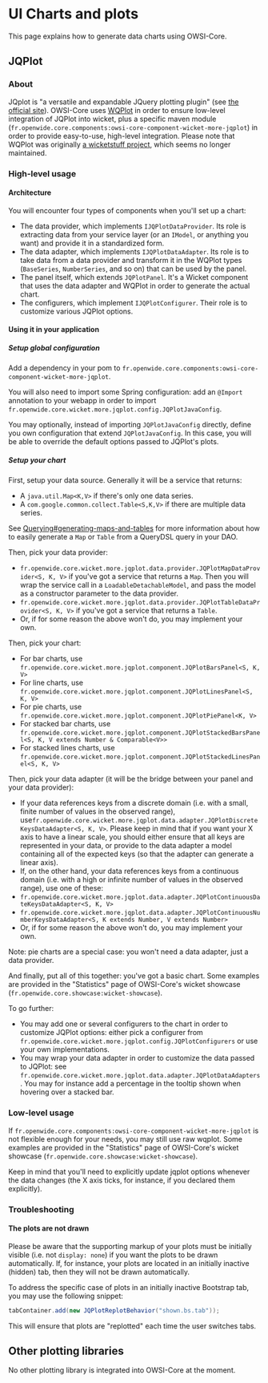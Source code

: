 # UI Charts and plots

This page explains how to generate data charts using OWSI-Core.

## JQPlot

### About

JQplot is "a versatile and expandable JQuery plotting plugin" (see [the official site](http://www.jqplot.com/)).
OWSI-Core uses [WQPlot](https://github.com/openwide-java/wiquery-jqplot/) in order to ensure low-level integration of JQPlot into wicket, plus a specific maven module (`fr.openwide.core.components:owsi-core-component-wicket-more-jqplot`) in order to provide easy-to-use, high-level integration.
Please note that WQPlot was originally [a wicketstuff project](https://github.com/wicketstuff/wiquery-jqplot), which seems no longer maintained.

### High-level usage

#### Architecture

You will encounter four types of components when you'll set up a chart:

 * The data provider, which implements `IJQPlotDataProvider`. Its role is extracting data from your service layer (or an `IModel`, or anything you want) and provide it in a standardized form.
 * The data adapter, which implements `IJQPlotDataAdapter`. Its role is to take data from a data provider and transform it in the WQPlot types (`BaseSeries`, `NumberSeries`, and so on) that can be used by the panel.
 * The panel itself, which extends `JQPlotPanel`. It's a Wicket component that uses the data adapter and WQPlot in order to generate the actual chart.
 * The configurers, which implement `IJQPlotConfigurer`. Their role is to customize various JQPlot options.

#### Using it in your application

##### Setup global configuration

Add a dependency in your pom to `fr.openwide.core.components:owsi-core-component-wicket-more-jqplot`.

You will also need to import some Spring configuration: add an `@Import` annotation to your webapp in order to import `fr.openwide.core.wicket.more.jqplot.config.JQPlotJavaConfig`.

You may optionally, instead of importing `JQPlotJavaConfig` directly, define you own configuration that extend `JQPlotJavaConfig`. In this case, you will be able to override the default options passed to JQPlot's plots.

##### Setup your chart

First, setup your data source. Generally it will be a service that returns:

 * A `java.util.Map<K,V>` if there's only one data series.
 * A `com.google.common.collect.Table<S,K,V>` if there are multiple data series.

See [Querying#generating-maps-and-tables](Querying.html#generating-maps-and-tables) for more information about how to easily generate a `Map` or `Table` from a QueryDSL query in your DAO.

Then, pick your data provider:

 * `fr.openwide.core.wicket.more.jqplot.data.provider.JQPlotMapDataProvider<S, K, V>` if you've got a service that returns a `Map`. Then you will wrap the service call in a `LoadableDetachableModel`, and pass the model as a constructor parameter to the data provider.
 * `fr.openwide.core.wicket.more.jqplot.data.provider.JQPlotTableDataProvider<S, K, V>` if you've got a service that returns a `Table`.
 * Or, if for some reason the above won't do, you may implement your own.

Then, pick your chart:

 * For bar charts, use `fr.openwide.core.wicket.more.jqplot.component.JQPlotBarsPanel<S, K, V>`
 * For line charts, use `fr.openwide.core.wicket.more.jqplot.component.JQPlotLinesPanel<S, K, V>`
 * For pie charts, use `fr.openwide.core.wicket.more.jqplot.component.JQPlotPiePanel<K, V>`
 * For stacked bar charts, use `fr.openwide.core.wicket.more.jqplot.component.JQPlotStackedBarsPanel<S, K, V extends Number & Comparable<V>>`
 * For stacked lines charts, use `fr.openwide.core.wicket.more.jqplot.component.JQPlotStackedLinesPanel<S, K, V>`

Then, pick your data adapter (it will be the bridge between your panel and your data provider):

 * If your data references keys from a discrete domain (i.e. with a small, finite number of values in the observed range), use`fr.openwide.core.wicket.more.jqplot.data.adapter.JQPlotDiscreteKeysDataAdapter<S, K, V>`. Please keep in mind that if you want your X axis to have a linear scale, you should either ensure that all keys are represented in your data, or provide to the data adapter a model containing all of the expected keys (so that the adapter can generate a linear axis).
 * If, on the other hand, your data references keys from a continuous domain (i.e. with a high or infinite number of values in the observed range), use one of these:
  * `fr.openwide.core.wicket.more.jqplot.data.adapter.JQPlotContinuousDateKeysDataAdapter<S, K, V>`
  * `fr.openwide.core.wicket.more.jqplot.data.adapter.JQPlotContinuousNumberKeysDataAdapter<S, K extends Number, V extends Number>`
 * Or, if for some reason the above won't do, you may implement your own.

Note: pie charts are a special case: you won't need a data adapter, just a data provider.

And finally, put all of this together: you've got a basic chart. Some examples are provided in the "Statistics" page of OWSI-Core's wicket showcase (`fr.openwide.core.showcase:wicket-showcase`).

To go further:

 * You may add one or several configurers to the chart in order to customize JQPlot options: either pick a configurer from `fr.openwide.core.wicket.more.jqplot.config.JQPlotConfigurers` or use your own implementations.
 * You may wrap your data adapter in order to customize the data passed to JQPlot: see `fr.openwide.core.wicket.more.jqplot.data.adapter.JQPlotDataAdapters`. You may for instance add a percentage in the tooltip shown when hovering over a stacked bar.

### Low-level usage

If `fr.openwide.core.components:owsi-core-component-wicket-more-jqplot` is not flexible enough for your needs, you may still use raw wqplot. Some examples are provided in the "Statistics" page of OWSI-Core's wicket showcase (`fr.openwide.core.showcase:wicket-showcase`).

Keep in mind that you'll need to explicitly update jqplot options whenever the data changes (the X axis ticks, for instance, if you declared them explicitly).

### Troubleshooting

#### The plots are not drawn

Please be aware that the supporting markup of your plots must be initially visible (i.e. not `display: none`) if you want the plots to be drawn automatically. If, for instance, your plots are located in an initially inactive (hidden) tab, then they will not be drawn automatically.

To address the specific case of plots in an initially inactive Bootstrap tab, you may use the following snippet:

```java
tabContainer.add(new JQPlotReplotBehavior("shown.bs.tab"));
```

This will ensure that plots are "replotted" each time the user switches tabs.

## Other plotting libraries

No other plotting library is integrated into OWSI-Core at the moment.
